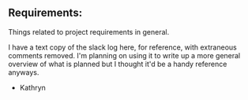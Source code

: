 Requirements:
-----

Things related to project requirements in general.

I have a text copy of the slack log here, for reference, with extraneous
comments removed. I'm planning on using it to write up a more general
overview of what is planned but I thought it'd be a handy reference anyways.

- Kathryn
